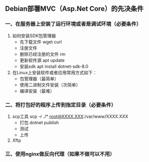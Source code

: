 ## Debian部署MVC（Asp.Net Core）的先决条件
###  一、在服务器上安装了运行环境或者是调试环境（必要条件）
1. 如何安装SDK包管理器
    + 先下载文件 wget curl
    + 注册文件
    + 删除已经注册的文件 rm
    + 更新软件源 apt update
    + 安装sdk apt install dotnet-sdk-8.0
2. 在Linux上安装软件或者应用常用方式如下：
    + 包管理器（最简单）
    + 使用二进制文件安装（次简单）
    + 编译安装（最难）
### 二、将打包好的程序上传到指定目录（必要条件）
1. scp工具 scp -r ./* root@XXXX.XXX:/var/www/XXXX.XXX
    + 打包 dotnet publish
    + 测试
    + 上传
2. Xftp
### 三、使用nginx做反向代理（如果不做可以不用）
